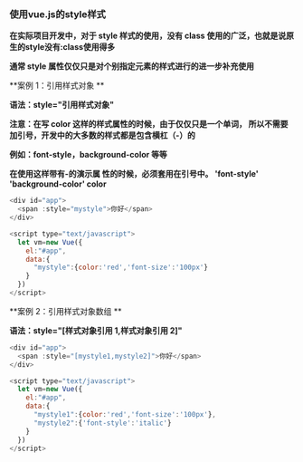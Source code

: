 ### 使用vue.js的style样式

**在实际项目开发中，对于 style 样式的使用，没有 class 使用的广泛，也就是说原生的style没有:class使用得多**

**通常 style 属性仅仅只是对个别指定元素的样式进行的进一步补充使用**



**案例 1：引用样式对象 **

**语法：style="引用样式对象"**

**注意：在写 color 这样的样式属性的时候，由于仅仅只是一个单词， 所以不需要加引号，开发中的大多数的样式都是包含横杠（-）的**

**例如：font-style，background-color 等等**

**在使用这样带有-的演示属 性的时候，必须套用在引号中。 'font-style' 'background-color' color**

```js
<div id="app">
  <span :style="mystyle">你好</span>
</div>

<script type="text/javascript">
  let vm=new Vue({
    el:"#app",
    data:{
      "mystyle":{color:'red','font-size':'100px'}
    }
  })
</script>
```





**案例 2：引用样式对象数组 **

**语法：style="[样式对象引用 1,样式对象引用 2]"**

```js
<div id="app">
  <span :style="[mystyle1,mystyle2]">你好</span>
</div>

<script type="text/javascript">
  let vm=new Vue({
    el:"#app",
    data:{
      "mystyle1":{color:'red','font-size':'100px'},
      "mystyle2":{'font-style':'italic'}
    }
  })
</script>
```